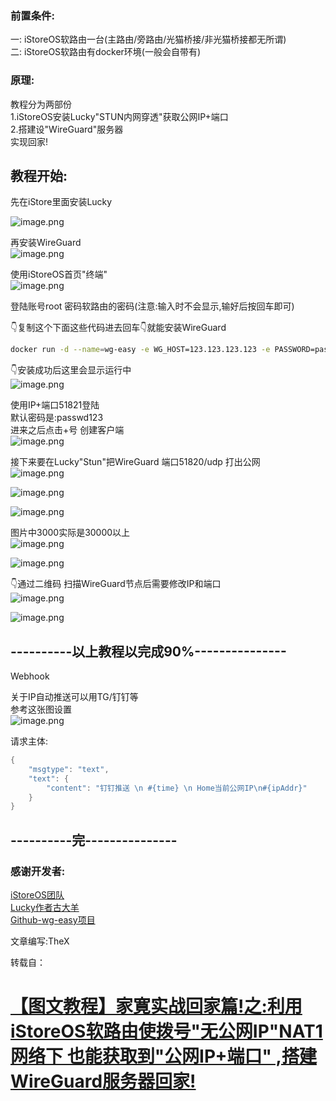### 前置条件:

一: iStoreOS软路由一台(主路由/旁路由/光猫桥接/非光猫桥接都无所谓)  
二: iStoreOS软路由有docker环境(一般会自带有)

### 原理:

教程分为两部份  
1.iStoreOS安装Lucky"STUN内网穿透"获取公网IP+端口  
2.搭建设"WireGuard"服务器  
实现回家!

## 教程开始:

先在iStore里面安装Lucky  

![image.png](https://easyimage.01011205.xyz/i/0/2024/09/10/xep6vl-0.png)

再安装WireGuard  
![image.png](https://easyimage.01011205.xyz/i/0/2024/09/10/xev9z1-0.png)

使用iStoreOS首页"终端"  
![image.png](https://easyimage.01011205.xyz/i/0/2024/09/10/xexgm1-0.png)

登陆账号root 密码软路由的密码(注意:输入时不会显示,输好后按回车即可)

👇复制这个下面这些代码进去回车👇就能安装WireGuard

```bash
docker run -d --name=wg-easy -e WG_HOST=123.123.123.123 -e PASSWORD=passwd123 -e WG_DEFAULT_ADDRESS=10.0.8.x -e WG_DEFAULT_DNS=114.114.114.114 -e WG_ALLOWED_IPS=0.0.0.0/0,::/0 -e WG_PERSISTENT_KEEPALIVE=25 -v ~/wg-easy:/etc/wireguard -p 51820:51820/udp -p 51821:51821/tcp --cap-add=NET_ADMIN --cap-add=SYS_MODULE --sysctl="net.ipv4.conf.all.src_valid_mark=1" --sysctl="net.ipv4.ip_forward=1" --restart unless-stopped ghcr.io/wg-easy/wg-easy

```

👇安装成功后这里会显示运行中  
![image.png](https://easyimage.01011205.xyz/i/0/2024/09/10/xfgj9l-0.png)


使用IP+端口51821登陆  
默认密码是:passwd123  
进来之后点击+号 创建客户端  
![image.png](https://easyimage.01011205.xyz/i/0/2024/09/10/xfhsea-0.png)


接下来要在Lucky"Stun"把WireGuard 端口51820/udp 打出公网  
![image.png](https://easyimage.01011205.xyz/i/0/2024/09/10/xfkimw-0.png)

![image.png](https://easyimage.01011205.xyz/i/0/2024/09/10/xfw1zd-0.png)

![image.png](https://easyimage.01011205.xyz/i/0/2024/09/10/xfy5x3-0.png)

图片中3000实际是30000以上  
![image.png](https://easyimage.01011205.xyz/i/0/2024/09/10/xg1uml-0.png)

![image.png](https://easyimage.01011205.xyz/i/0/2024/09/10/xg4fn4-0.png)

👇通过二维码 扫描WireGuard节点后需要修改IP和端口  
![image.png](https://easyimage.01011205.xyz/i/0/2024/09/10/xg6ju2-0.png)

![image.png](https://easyimage.01011205.xyz/i/0/2024/09/10/xghbm4-0.png)


## ----------以上教程以完成90%---------------  
Webhook

关于IP自动推送可以用TG/钉钉等  
参考这张图设置  
![image.png](https://easyimage.01011205.xyz/i/0/2024/09/10/xgjogo-0.png)


请求主体:

```swift
{
    "msgtype": "text",
    "text": {
        "content": "钉钉推送 \n #{time} \n Home当前公网IP\n#{ipAddr}"
    }
}
```

## ----------完---------------

### 感谢开发者:

[iStoreOS团队](https://www.istoreos.com/)  
[Lucky作者古大羊](https://github.com/gdy666/lucky)  
[Github-wg-easy项目](https://github.com/wg-easy/wg-easy)

文章编写:TheX

转载自：
# [【图文教程】家寛实战回家篇!之:利用iStoreOS软路由使拨号"无公网IP"NAT1网络下 也能获取到"公网IP+端口" ,搭建WireGuard服务器回家!](https://www.nodeseek.com/post-158404-1)  
